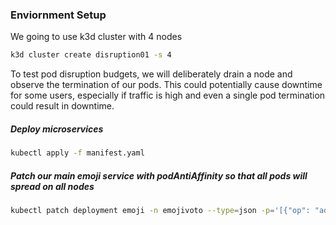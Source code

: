 
### Enviornment Setup

We going to use k3d cluster with 4 nodes

```sh
k3d cluster create disruption01 -s 4
``` 
To test pod disruption budgets, we will deliberately drain a node and observe the termination of our pods. This could potentially cause downtime for some users, especially if traffic is high and even a single pod termination could result in downtime.

#####  Deploy microservices

```sh
kubectl apply -f manifest.yaml
```

##### Patch our main emoji service with podAntiAffinity so that all pods will spread on all nodes

```sh
kubectl patch deployment emoji -n emojivoto --type=json -p='[{"op": "add", "path": "/spec/template/spec/affinity", "value": {"podAntiAffinity": {"requiredDuringSchedulingIgnoredDuringExecution": [{"labelSelector": {"matchExpressions": [{"key": "app", "operator": "In", "values": ["emoji-svc"]}]}, "topologyKey": "kubernetes.io/hostname"}]}}}]'
```
